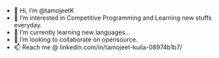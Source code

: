 - 👋 Hi, I’m @tamojeetK
- 👀 I’m interested in Competitive Programming and Learning new stuffs everyday.
- 🌱 I’m currently learning new languages...
- 💞️ I’m looking to collaborate on opensource.
- 📫 Reach me @ linkedin.com/in/tamojeet-kuila-08974b1b7/

<!---
tamojeetK/tamojeetK is a ✨ special ✨ repository because its `README.md` (this file) appears on your GitHub profile.
You can click the Preview link to take a look at your changes.
--->
